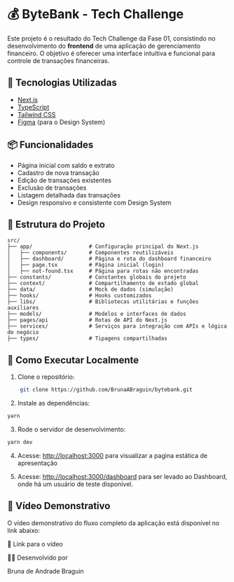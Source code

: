 # 💰 ByteBank - Tech Challenge

Este projeto é o resultado do Tech Challenge da Fase 01, consistindo no desenvolvimento do **frontend** de uma aplicação de gerenciamento financeiro. O objetivo é oferecer uma interface intuitiva e funcional para controle de transações financeiras.

## 🚀 Tecnologias Utilizadas

- [Next.js](https://nextjs.org/)
- [TypeScript](https://www.typescriptlang.org/)
- [Tailwind CSS](https://tailwindcss.com/)
- [Figma](https://www.figma.com/) (para o Design System)

## 📦 Funcionalidades

- Página inicial com saldo e extrato
- Cadastro de nova transação
- Edição de transações existentes
- Exclusão de transações
- Listagem detalhada das transações
- Design responsivo e consistente com Design System

## 📁 Estrutura do Projeto

```
src/
├── app/                  # Configuração principal do Next.js
│   ├── components/       # Componentes reutilizáveis
│   ├── dashboard/        # Página e rota do dashboard financeiro
│   ├── page.tsx          # Página inicial (login)
│   ├── not-found.tsx     # Página para rotas não encontradas
├── constants/            # Constantes globais do projeto
├── context/              # Compartilhamento de estado global
├── data/                 # Mock de dados (simulação)
├── hooks/                # Hooks customizados
├── libs/                 # Bibliotecas utilitárias e funções auxiliares
├── models/               # Modelos e interfaces de dados
├── pages/api             # Rotas de API do Next.js
├── services/             # Serviços para integração com APIs e lógica de negócio
├── types/                # Tipagens compartilhadas
```

## 🧪 Como Executar Localmente

1. Clone o repositório:

```bash
    git clone https://github.com/BrunaABraguin/bytebank.git
```

2. Instale as dependências:

```bash
yarn
```

3. Rode o servidor de desenvolvimento:

```bash
yarn dev
```

4. Acesse: [http://localhost:3000](http://localhost:3000) para visualizar a pagina estática de apresentação

5. Acesse: [http://localhost:3000/dashboard](http://localhost:3000/dashboard) para ser levado ao Dashboard, onde há um usuário de teste disponível.

## 🎥 Vídeo Demonstrativo

O vídeo demonstrativo do fluxo completo da aplicação está disponível no link abaixo:

🔗 Link para o vídeo

👩‍💻 Desenvolvido por

Bruna de Andrade Braguin
